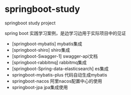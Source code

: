 ﻿# springboot-study
springboot study  project

spring boot 实践学习案例，是边学习边用于实际项目中的见证


- [springboot-mybatis] mybatis集成               
- [springboot-shiro]    shiro集成  
- [springboot-Swagger-1] swagger-api文档
- [springboot-rabbitmq]   rabbitmq集成               
- [springboot-Spring-data-elasticsearch]  es集成
- springboot-mybatis-plus 代码自动生成mybatis
- springboot-nacos  阿里nacos配置中心的使用
- springboot-jpa  jpa集成使用






